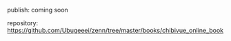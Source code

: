 publish: coming soon

repository: https://github.com/Ubugeeei/zenn/tree/master/books/chibivue_online_book